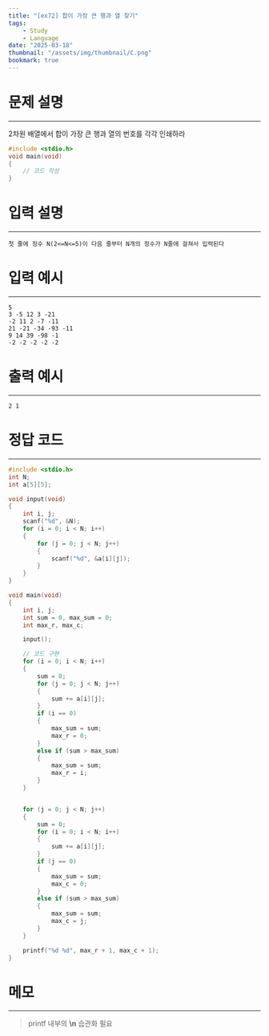 ```yaml
---
title: "[ex72] 합이 가장 큰 행과 열 찾기"
tags:
    - Study
    - Language
date: "2025-03-18"
thumbnail: "/assets/img/thumbnail/C.png"
bookmark: true
---
```

# 문제 설명
---
2차원 배열에서 합이 가장 큰 행과 열의 번호를 각각 인쇄하라

```c
#include <stdio.h>
void main(void)
{
	// 코드 작성
}
```

# 입력 설명
---

```
첫 줄에 정수 N(2<=N<=5)이 다음 줄부터 N개의 정수가 N줄에 걸쳐서 입력된다
```

# 입력 예시
---

```
5
3 -5 12 3 -21
-2 11 2 -7 -11
21 -21 -34 -93 -11
9 14 39 -98 -1
-2 -2 -2 -2 -2
```

# 출력 예시
---

```
2 1
```

# 정답 코드
---

```c
#include <stdio.h>
int N;
int a[5][5];

void input(void)
{
	int i, j;
	scanf("%d", &N);
	for (i = 0; i < N; i++)
	{
		for (j = 0; j < N; j++)
		{
			scanf("%d", &a[i][j]);
		}
	}
}

void main(void)
{
	int i, j;
	int sum = 0, max_sum = 0;
	int max_r, max_c;

	input();

	// 코드 구현
	for (i = 0; i < N; i++)
	{
		sum = 0;
		for (j = 0; j < N; j++)
		{
			sum += a[i][j];
		}
		if (i == 0)
		{
			max_sum = sum;
			max_r = 0;
		}
		else if (sum > max_sum)
		{
			max_sum = sum;
			max_r = i;
		}
	}


	for (j = 0; j < N; j++)
	{
		sum = 0;
		for (i = 0; i < N; i++)
		{
			sum += a[i][j];
		}
		if (j == 0)
		{
			max_sum = sum;
			max_c = 0;
		}
		else if (sum > max_sum)
		{
			max_sum = sum;
			max_c = j;
		}
	}

	printf("%d %d", max_r + 1, max_c + 1);
}
```

# 메모
---
> printf 내부의 **\n** 습관화 필요